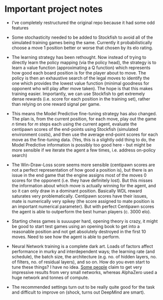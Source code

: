 # Important project notes

- I've completely restructured the original repo because it had some odd features
- Some stochasticity needed to be added to Stockfish to avoid all of the simulated training games being the same. Currently it probabilistically choose a move 1 position better or worse that chosen by its elo rating.
- The learning strategy has been rethought. Now instead of trying to directly learn the policy mapping (via the policy head), the strategy is to learn a value function (approximating a Q function) which represents how good each board position is for the player about to move. The policy is then an exhaustive search of the legal moves to identify the one which provides the lowest value function (minimal goodness for opponent who will play after move taken).
The hope is that this makes training easier. Importantly, we can use Stockfish to get extremely dense rewards (i.e. score for each position in the training set), rather than relying on one reward signal per game.
- This means the Model Predictive fine-tuning strategy has also changed. The plan is, from the current position, for each move, play out the game $n$ times for $m$ steps each using the current agent, evaluate the centipawn scores of the end-points using Stockfish (simulated environment costs), and then use the average end-point scores for each move as the fine-tuning data. (Yes, this is a slightly odd thing to do, the Model Predictive information is possibly too good here - but might be more sensible if we iterate the agent a few times, i.e. address on-policy search)
- The Win-Draw-Loss score seems more sensible (centipawn scores are not a perfect representation of how good a position is), but there is an issue in the end game that the engine assigns most of the moves 0 scores for the opponent (i.e. they have definitely lost). But this misses the information about which move is actually winning for the agent, and so it can only draw in a dominant position. Basically WDL reward saturates very problematically.
Centipawn scores have their issues, mate is numerically very spikey (the score assigned to mate position is an important numerical parameter). But with perfect Centipawn scores the agent is able to outperform the best human players (c. 3000 elo).
- Starting chess games is suuuuper hard, opening theory is crazy, it might be good to start test games using an opening book to get into a reasonable position and not get absolutely destroyed in the first 10 moves. Need to see how the agent is able to perform.

- Neural Network training is a complete dark art. Loads of factors affect performance in murky and interdependent ways; the learning rate (and schedule), the batch size, the architecture (e.g. no. of hidden layers, no. of filters, no. of residual layers), and so on. How do you even start to tune these things? I have no idea. [Some people](https://github.com/dogeystamp/chess_inator) claim to get very impressive results from very small networks, whereas AlphaZero used a huge network and tonnes of compute.
- The recommended settings turn out to be really quite good for the task and difficult to improve on (shock, turns out DeepMind are smart).
